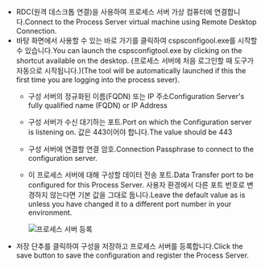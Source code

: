 * <span data-ttu-id="7ab06-101">RDC(원격 데스크톱 연결)을 사용하여 프로세스 서버 가상 컴퓨터에 연결합니다.</span><span class="sxs-lookup"><span data-stu-id="7ab06-101">Connect to the Process Server virtual machine using Remote Desktop Connection.</span></span>
* <span data-ttu-id="7ab06-102">바탕 화면에서 사용할 수 있는 바로 가기를 클릭하여 cspsconfigool.exe를 시작할 수 있습니다.</span><span class="sxs-lookup"><span data-stu-id="7ab06-102">You can launch the cspsconfigtool.exe by clicking on the shortcut available on the desktop.</span></span> <span data-ttu-id="7ab06-103">(프로세스 서버에 처음 로그인할 때 도구가 자동으로 시작됩니다.)</span><span class="sxs-lookup"><span data-stu-id="7ab06-103">(The tool will be automatically launched if this the first time you are logging into the process sever).</span></span>
  - <span data-ttu-id="7ab06-104">구성 서버의 정규화된 이름(FQDN) 또는 IP 주소</span><span class="sxs-lookup"><span data-stu-id="7ab06-104">Configuration Server's fully qualified name (FQDN) or IP Address</span></span>
  - <span data-ttu-id="7ab06-105">구성 서버가 수신 대기하는 포트.</span><span class="sxs-lookup"><span data-stu-id="7ab06-105">Port on which the Configuration server is listening on.</span></span> <span data-ttu-id="7ab06-106">값은 443이어야 합니다.</span><span class="sxs-lookup"><span data-stu-id="7ab06-106">The value should be 443</span></span>
  - <span data-ttu-id="7ab06-107">구성 서버에 연결할 연결 암호.</span><span class="sxs-lookup"><span data-stu-id="7ab06-107">Connection Passphrase to connect to the configuration server.</span></span>
  - <span data-ttu-id="7ab06-108">이 프로세스 서버에 대해 구성할 데이터 전송 포트.</span><span class="sxs-lookup"><span data-stu-id="7ab06-108">Data Transfer port to be configured for this Process Server.</span></span> <span data-ttu-id="7ab06-109">사용자 환경에서 다른 포트 번호로 변경하지 않는다면 기본 값을 그대로 둡니다.</span><span class="sxs-lookup"><span data-stu-id="7ab06-109">Leave the default value as is unless you have changed it to a different port number in your environment.</span></span>

    ![프로세스 서버 등록](./media/site-recovery-vmware-register-process-server/register-ps.png)
* <span data-ttu-id="7ab06-111">저장 단추를 클릭하여 구성을 저장하고 프로세스 서버를 등록합니다.</span><span class="sxs-lookup"><span data-stu-id="7ab06-111">Click the save button to save the configuration and register the Process Server.</span></span>
